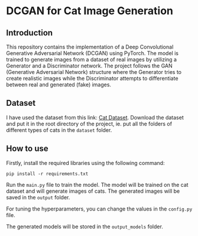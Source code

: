 # DCGAN for Cat Image Generation

## Introduction
This repository contains the implementation of a Deep Convolutional Generative Adversarial Network (DCGAN) using PyTorch. The model is trained to generate images from a dataset of real images by utilizing a Generator and a Discriminator network. The project follows the GAN (Generative Adversarial Network) structure where the Generator tries to create realistic images while the Discriminator attempts to differentiate between real and generated (fake) images.

## Dataset
I have used the dataset from this link: [Cat Dataset](https://www.kaggle.com/crawford/cat-dataset). 
Download the dataset and put it in the root directory of the project, ie. put all the folders of different types of cats in the `dataset` folder.

## How to use
Firstly, install the required libraries using the following command:
```
pip install -r requirements.txt
```

Run the `main.py` file to train the model. The model will be trained on the cat dataset and will generate images of cats. The generated images will be saved in the `output` folder.

For tuning the hyperparameters, you can change the values in the `config.py` file.

The generated models will be stored in the `output_models` folder.

